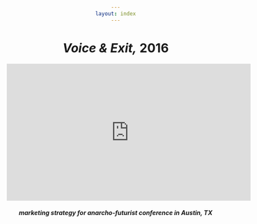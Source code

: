 ```yaml
---
layout: index
---
```


<style>body{max-width:500px;margin:auto;padding:10px;text-align:center;}h1,h5{text-align:center;}img{max-width:100%;}</style>

# *Voice & Exit,* 2016

<iframe width="560" height="315" src="https://www.youtube.com/embed/0fi9iuWXJoc" title="YouTube video player" frameborder="0" allow="accelerometer; autoplay; clipboard-write; encrypted-media; gyroscope; picture-in-picture" allowfullscreen></iframe>

##### marketing strategy for anarcho-futurist conference in Austin, TX

